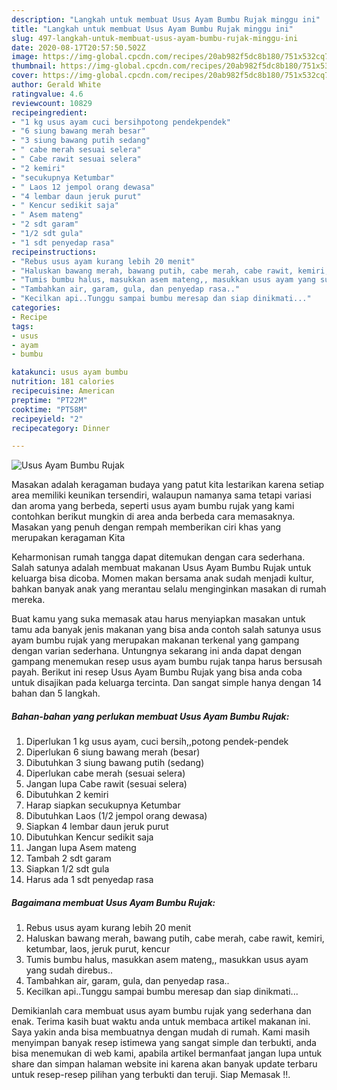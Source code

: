 ```yaml
---
description: "Langkah untuk membuat Usus Ayam Bumbu Rujak minggu ini"
title: "Langkah untuk membuat Usus Ayam Bumbu Rujak minggu ini"
slug: 497-langkah-untuk-membuat-usus-ayam-bumbu-rujak-minggu-ini
date: 2020-08-17T20:57:50.502Z
image: https://img-global.cpcdn.com/recipes/20ab982f5dc8b180/751x532cq70/usus-ayam-bumbu-rujak-foto-resep-utama.jpg
thumbnail: https://img-global.cpcdn.com/recipes/20ab982f5dc8b180/751x532cq70/usus-ayam-bumbu-rujak-foto-resep-utama.jpg
cover: https://img-global.cpcdn.com/recipes/20ab982f5dc8b180/751x532cq70/usus-ayam-bumbu-rujak-foto-resep-utama.jpg
author: Gerald White
ratingvalue: 4.6
reviewcount: 10829
recipeingredient:
- "1 kg usus ayam cuci bersihpotong pendekpendek"
- "6 siung bawang merah besar"
- "3 siung bawang putih sedang"
- " cabe merah sesuai selera"
- " Cabe rawit sesuai selera"
- "2 kemiri"
- "secukupnya Ketumbar"
- " Laos 12 jempol orang dewasa"
- "4 lembar daun jeruk purut"
- " Kencur sedikit saja"
- " Asem mateng"
- "2 sdt garam"
- "1/2 sdt gula"
- "1 sdt penyedap rasa"
recipeinstructions:
- "Rebus usus ayam kurang lebih 20 menit"
- "Haluskan bawang merah, bawang putih, cabe merah, cabe rawit, kemiri, ketumbar, laos, jeruk purut, kencur"
- "Tumis bumbu halus, masukkan asem mateng,, masukkan usus ayam yang sudah direbus.."
- "Tambahkan air, garam, gula, dan penyedap rasa.."
- "Kecilkan api..Tunggu sampai bumbu meresap dan siap dinikmati..."
categories:
- Recipe
tags:
- usus
- ayam
- bumbu

katakunci: usus ayam bumbu 
nutrition: 181 calories
recipecuisine: American
preptime: "PT22M"
cooktime: "PT58M"
recipeyield: "2"
recipecategory: Dinner

---
```



![Usus Ayam Bumbu Rujak](https://img-global.cpcdn.com/recipes/20ab982f5dc8b180/751x532cq70/usus-ayam-bumbu-rujak-foto-resep-utama.jpg)

Masakan adalah keragaman budaya yang patut kita lestarikan karena setiap area memiliki keunikan tersendiri, walaupun namanya sama tetapi variasi dan aroma yang berbeda, seperti usus ayam bumbu rujak yang kami contohkan berikut mungkin di area anda berbeda cara memasaknya. Masakan yang penuh dengan rempah memberikan ciri khas yang merupakan keragaman Kita

Keharmonisan rumah tangga dapat ditemukan dengan cara sederhana. Salah satunya adalah membuat makanan Usus Ayam Bumbu Rujak untuk keluarga bisa dicoba. Momen makan bersama anak sudah menjadi kultur, bahkan banyak anak yang merantau selalu menginginkan masakan di rumah mereka.



Buat kamu yang suka memasak atau harus menyiapkan masakan untuk tamu ada banyak jenis makanan yang bisa anda contoh salah satunya usus ayam bumbu rujak yang merupakan makanan terkenal yang gampang dengan varian sederhana. Untungnya sekarang ini anda dapat dengan gampang menemukan resep usus ayam bumbu rujak tanpa harus bersusah payah.
Berikut ini resep Usus Ayam Bumbu Rujak yang bisa anda coba untuk disajikan pada keluarga tercinta. Dan sangat simple hanya dengan 14 bahan dan 5 langkah.


<!--inarticleads1-->

##### Bahan-bahan yang perlukan membuat Usus Ayam Bumbu Rujak:

1. Diperlukan 1 kg usus ayam, cuci bersih,,potong pendek-pendek
1. Diperlukan 6 siung bawang merah (besar)
1. Dibutuhkan 3 siung bawang putih (sedang)
1. Diperlukan  cabe merah (sesuai selera)
1. Jangan lupa  Cabe rawit (sesuai selera)
1. Dibutuhkan 2 kemiri
1. Harap siapkan secukupnya Ketumbar
1. Dibutuhkan  Laos (1/2 jempol orang dewasa)
1. Siapkan 4 lembar daun jeruk purut
1. Dibutuhkan  Kencur sedikit saja
1. Jangan lupa  Asem mateng
1. Tambah 2 sdt garam
1. Siapkan 1/2 sdt gula
1. Harus ada 1 sdt penyedap rasa




<!--inarticleads2-->

##### Bagaimana membuat  Usus Ayam Bumbu Rujak:

1. Rebus usus ayam kurang lebih 20 menit
1. Haluskan bawang merah, bawang putih, cabe merah, cabe rawit, kemiri, ketumbar, laos, jeruk purut, kencur
1. Tumis bumbu halus, masukkan asem mateng,, masukkan usus ayam yang sudah direbus..
1. Tambahkan air, garam, gula, dan penyedap rasa..
1. Kecilkan api..Tunggu sampai bumbu meresap dan siap dinikmati...




Demikianlah cara membuat usus ayam bumbu rujak yang sederhana dan enak. Terima kasih buat waktu anda untuk membaca artikel makanan ini. Saya yakin anda bisa membuatnya dengan mudah di rumah. Kami masih menyimpan banyak resep istimewa yang sangat simple dan terbukti, anda bisa menemukan di web kami, apabila artikel bermanfaat jangan lupa untuk share dan simpan halaman website ini karena akan banyak update terbaru untuk resep-resep pilihan yang terbukti dan teruji. Siap Memasak !!. 
